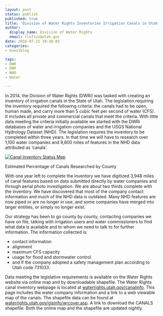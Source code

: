```yaml
---
layout: post
status: publish
published: true
title: 'Division of Water Rights Inventories Irrigation Canals in Utah'
author:
  display_name: Division of Water Rights
  email: rloftus@utah.gov
date: 2016-07-21 19:30:03
categories:
- Guestblog

tags:
- DWR
- DNR
- NHD
- Water

---
```


In 2014, the Division of Water Rights (DWRi) was tasked with creating an inventory of irrigation canals in the State of Utah. The legislation requiring the inventory required the following criteria: the canals had to be open, human­ made, and carry more than 5 cubic feet per second of water (CFS). It includes all private and commercial canals that meet the criteria. With little data meeting the criteria initially available we started with the DWRi databases of water and irrigation companies and the USGS National Hydrology Dataset (NHD). The legislation requires the inventory to be completed within three years. In that time we will have to research over 1,100 water companies and 9,800 miles of features in the NHD data attributed as ‘canals’.

<div class="caption">
<a href="http://waterrights.utah.gov/canalinfo/20160714-CanalsPctContacted.jpg">
<img src="{{ "/images/CanalInventory.jpg" | prepend: site.baseurl }}" alt="Canal Inventory Status Map" /></a>
<p class="caption-text">Estimated Percentage of Canals Researched by County</p>
</div>

With one year left to complete the inventory we have digitized 3,948 miles of canal features based on data submitted directly by water companies and through aerial photo investigation. We are about two ­thirds complete with the inventory. We have discovered that most of the company contact information and much of the NHD data is outdated. Many NHD features are now piped or are no longer in use, and some companies have merged into larger entities, or simply no longer exist.

Our strategy has been to go county by county, contacting companies we have on file, talking with irrigation users and water commissioners to find what data is available and to whom we need to talk to for further information. The information collected is:

- contact information
- alignment
- maximum CFS capacity
- usage for flood and storm­water control
- and if the company adopted a safety management plan according to Utah code 73­10­33.

Data meeting the legislative requirements is available on the Water Rights website via online map and by downloadable shapefile. The Water Rights canal inventory webpage is located at [waterrights.utah.gov/canalinfo](http://www.waterrights.utah.gov/canalinfo/default.asp). This page includes the water company information and a link to a web viewable map of the canals. The shapefile data can be found at  [waterrights.utah.gov/gisinfo/wrcover.asp](http://www.waterrights.utah.gov/gisinfo/wrcover.asp). A link to download the CANALS shapefile. Both the online map and the shapefile are updated nightly.
